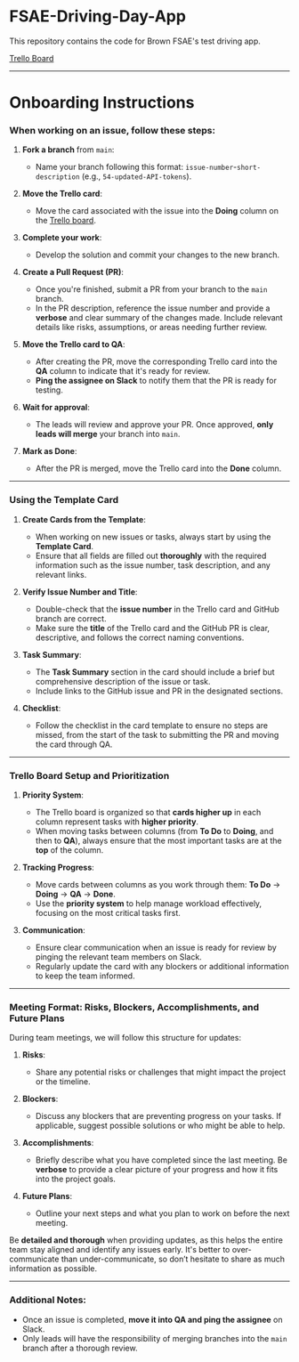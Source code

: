 # FSAE-Driving-Day-App  
This repository contains the code for Brown FSAE's test driving app.

[Trello Board](https://trello.com/invite/b/6700464232720f5b5401a922/ATTIe089b41ca2cef2ef44ba6eb1601b295eAD176CB8/brown-fsae-testing-app)

---

# Onboarding Instructions

### When working on an issue, follow these steps:

1. **Fork a branch** from `main`:
   - Name your branch following this format: `issue-number`-`short-description` (e.g., `54-updated-API-tokens`).
  
2. **Move the Trello card**:
   - Move the card associated with the issue into the **Doing** column on the [Trello board](https://trello.com/invite/b/6700464232720f5b5401a922/ATTIe089b41ca2cef2ef44ba6eb1601b295eAD176CB8/brown-fsae-testing-app).
   
3. **Complete your work**:
   - Develop the solution and commit your changes to the new branch.
   
4. **Create a Pull Request (PR)**:
   - Once you're finished, submit a PR from your branch to the `main` branch.
   - In the PR description, reference the issue number and provide a **verbose** and clear summary of the changes made. Include relevant details like risks, assumptions, or areas needing further review.

5. **Move the Trello card to QA**:
   - After creating the PR, move the corresponding Trello card into the **QA** column to indicate that it's ready for review.
   - **Ping the assignee on Slack** to notify them that the PR is ready for testing.

6. **Wait for approval**:
   - The leads will review and approve your PR. Once approved, **only leads will merge** your branch into `main`.

7. **Mark as Done**:
   - After the PR is merged, move the Trello card into the **Done** column.

---

### Using the Template Card

1. **Create Cards from the Template**:
   - When working on new issues or tasks, always start by using the **Template Card**.
   - Ensure that all fields are filled out **thoroughly** with the required information such as the issue number, task description, and any relevant links.

2. **Verify Issue Number and Title**:
   - Double-check that the **issue number** in the Trello card and GitHub branch are correct.
   - Make sure the **title** of the Trello card and the GitHub PR is clear, descriptive, and follows the correct naming conventions.

3. **Task Summary**:
   - The **Task Summary** section in the card should include a brief but comprehensive description of the issue or task.
   - Include links to the GitHub issue and PR in the designated sections.

4. **Checklist**:
   - Follow the checklist in the card template to ensure no steps are missed, from the start of the task to submitting the PR and moving the card through QA.

---

### Trello Board Setup and Prioritization

1. **Priority System**:
   - The Trello board is organized so that **cards higher up** in each column represent tasks with **higher priority**.
   - When moving tasks between columns (from **To Do** to **Doing**, and then to **QA**), always ensure that the most important tasks are at the **top** of the column.

2. **Tracking Progress**:
   - Move cards between columns as you work through them: **To Do** → **Doing** → **QA** → **Done**.
   - Use the **priority system** to help manage workload effectively, focusing on the most critical tasks first.

3. **Communication**:
   - Ensure clear communication when an issue is ready for review by pinging the relevant team members on Slack.
   - Regularly update the card with any blockers or additional information to keep the team informed.

---

### Meeting Format: Risks, Blockers, Accomplishments, and Future Plans

During team meetings, we will follow this structure for updates:

1. **Risks**:
   - Share any potential risks or challenges that might impact the project or the timeline.
   
2. **Blockers**:
   - Discuss any blockers that are preventing progress on your tasks. If applicable, suggest possible solutions or who might be able to help.

3. **Accomplishments**:
   - Briefly describe what you have completed since the last meeting. Be **verbose** to provide a clear picture of your progress and how it fits into the project goals.

4. **Future Plans**:
   - Outline your next steps and what you plan to work on before the next meeting.

Be **detailed and thorough** when providing updates, as this helps the entire team stay aligned and identify any issues early. It's better to over-communicate than under-communicate, so don’t hesitate to share as much information as possible.

---

### Additional Notes:
- Once an issue is completed, **move it into QA and ping the assignee** on Slack.
- Only leads will have the responsibility of merging branches into the `main` branch after a thorough review.
